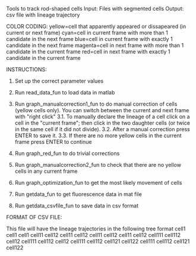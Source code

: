 Tools to track rod-shaped cells 
Input: Files with segmented cells
Output: csv file with lineage trajectory


COLOR CODING:
yellow=cell that apparently appeared or dissapeared (in current or next frame)
cyan=cell in current frame with more than 1 candidate in the next frame
blue=cell in current frame with exactly 1 candidate in the next frame
magenta=cell in next frame with more than 1 candidate in the current frame
red=cell in next frame with exactly 1 candidate in the current frame


INSTRUCTIONS:


1. Set up the correct parameter values

2. Run read_data_fun to load data in matlab

3. Run graph_manualcorrection1_fun to do manual correction of cells (yellow cells only). 
You can switch between the current and next frame with "right click"
3.1. To manually declare the lineage of a cell click on a cell in the "current frame"; then click in 
the two daughter cells (or twice in the same cell if it did not divide).
3.2. After a manual correction press ENTER to save it.
3.3. If there are no more yellow cells in the current frame press ENTER to continue

4. Run graph_red_fun to do trivial corrections

5. Run graph_manualcorrection2_fun to check that there are no yellow cells in any current frame

6. Run graph_optimization_fun to get the most likely movement of cells

7. Run getdata_fun to get fluorescence data in mat file

8. Run getdata_csvfile_fun to save data in csv format


FORMAT OF CSV FILE:

This file will have the lineage trajectories in the following tree format
cell1
cell1
cell1
     cell11                 cell12
     cell11                 cell12
     cell11                 cell12
     cell11                 cell12
           cell111 cell112  cell12
           cell111 cell112  cell12
           cell111 cell112        cell121 cell122
           cell111 cell112        cell121 cell122